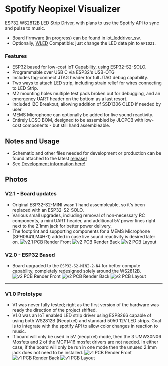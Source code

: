 # Spotify Neopixel Visualizer
ESP32 WS2812B LED Strip Driver, with plans to use the Spotify API to sync and pulse to music. 

* Board firmware (in progress) can be found [in iot_leddriver_sw](https://github.com/0xjmux/iot_leddriver_sw).
* Optionally, [WLED](https://github.com/Aircoookie/WLED) Compatible: just change the LED data pin to `GPIO21`. 
 
### Features
* ESP32 based for low-cost IoT Capability, using ESP32-S2-SOLO. 
* Programmable over USB C via ESP32's USB-OTG
* Includes tag-connect JTAG header for full JTAG debug capability. 
* Two ways to attach LED strip, including strain relief for wires connecting to LED Strip. 
* M2 mounting holes multiple test pads broken out for debugging, and an emergency UART header on the bottom as a last resort. 
* Included I2C Breakout, allowing addition of SSD1306 OLED if needed by user
* MEMS Microphone can optionally be added for live sound reactivity. 
* Entirely LCSC BOM, designed to be assembled by JLCPCB with low-cost components - but still hand assembleable. 

## Notes and Usage
* Schematic and other files needed for development or production can be found attached to the latest [release!](https://github.com/0xjmux/iot_leddriver_hw/releases)
* See [Development information here!](DEVELOPMENT-NOTES.md)

## Photos

### V2.1 - Board updates
* Original ESP32-S2-MINI wasn't hand assembleable, so it's been replaced with an ESP32-S2-SOLO. 
* Various small upgrades, including removal of non-necessary RC components, a mini UART header, and additional 5V power lines right next to the 2.1mm jack for better power delivery. 
* The footprint and supporting components for a MEMS Microphone (SPH0641LM4H-1) added in case live sound reactivity is desired later on. 
![v2.1 PCB Render Front](files/PCB_v2.1_render_F_RayT.png)
![v2 PCB Render Back](files/PCB_v2.1_render_B_RayT.png)
![v2 PCB Layout](files/PCB_v2.1_layout.png)


### V2.0 - ESP32 Based
* Board upgraded to the `ESP32-S2-MINI-2-N4` for better compute capability, completely redesigned solely around the WS2812B. 
![v2 PCB Render Front](files/PCB_v2.0_render_F.png)
![v2 PCB Render Back](files/PCB_v2.0_render_B.png)
![v2 PCB Layout](files/PCB_v2.0_layout.png)


---
### V1.0 Prototype
* V1 was never fully tested; right as the first version of the hardware was ready the direction of the project shifted. 
* V1.0 was an IoT enabled LED strip driver using ESP8266 capable of using both WS2812B (Neopixel) and standard 5050 12V LED strips. Goal is to integrate with the spotify API to allow color changes in reaction to music. 
* If board will only be used in 5V (neopixel) mode, then the 3 UMW30N06 Mosfets and 2 of the MCP1416 mosfet drivers are not needed. In either case, if the board will only be run in one mode then the unused 2.1mm jack does not need to be installed. 
![v1 PCB Render Front](files/PCB_v0.9.1_render_F.png)
![v1 PCB Render Back](files/PCB_v0.9.1_render_B.png)
![v1 PCB Layout](files/PCB_v0.9.1_layout.png)
